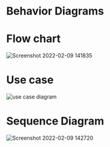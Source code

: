 # Behavior Diagrams
# Flow chart

![Screenshot 2022-02-09 141835](https://user-images.githubusercontent.com/98829253/153159178-1c56a9c6-b4c6-4eb8-ad15-2874ba1c1c57.png)
# Use case
![use case diagram](https://user-images.githubusercontent.com/98829253/153533639-829da133-a6b7-4071-b80f-436152cbe92c.png)


# Sequence Diagram
![Screenshot 2022-02-09 142720](https://user-images.githubusercontent.com/98829253/153160749-ed88b488-109c-49c6-b9d9-7bd410317685.png)

